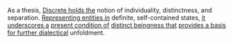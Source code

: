 
As a thesis, [Discrete holds the](1/1/3/1/1/.Discrete) notion of individuality, distinctness, and separation. [Representing entities in](1/1/3/1/1/2/3/.Representational) definite, self-contained states, [it underscores a](3/2/1/3/2/2/1/_Sound-Letter) [present condition of](1/2/2/3/.Present) [distinct beingness that](1/1/1/3/_Sameness-Different) [provides a basis](1/3/1/2/3/1/2/.Bases) [for further dialectical](.System) unfoldment.

